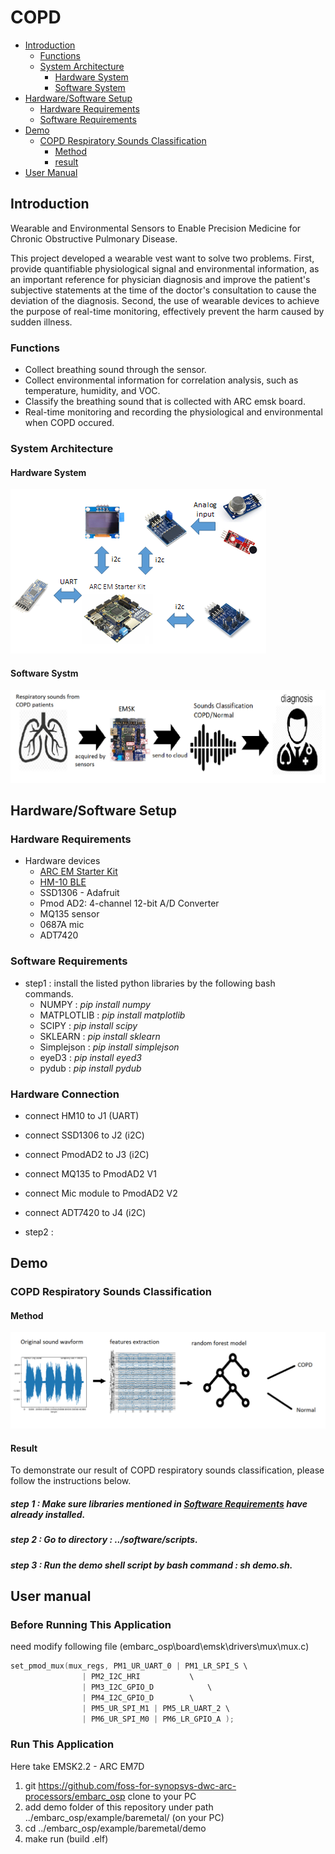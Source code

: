 # COPD
* [Introduction](#introduction)
  * [Functions](#functions)
  * [System Architecture](#system-architecture) 
	* [Hardware System](#hardware-system)
	* [Software System](#software-system)
* [Hardware/Software Setup](#hardwaresoftware-setup)
  * [Hardware Requirements](#hardware-requirements)
  * [Software Requirements](#software-requirements)
* [Demo](#demo)
	* [COPD Respiratory Sounds Classification](#copd-respiratory-sounds-classification)
		* [Method](#method)
		* [result](#result)
* [User Manual](#user-manual)
  
## Introduction
Wearable and Environmental Sensors to Enable Precision Medicine for Chronic Obstructive Pulmonary Disease.

This project developed a wearable vest want to solve two problems.
First, provide quantifiable physiological signal and environmental information, as an important reference for physician diagnosis and improve the patient's subjective statements at the time of the doctor's consultation to cause the deviation of the diagnosis.
Second, the use of wearable devices to achieve the purpose of real-time monitoring, effectively prevent the harm caused by sudden illness.

### Functions
* Collect breathing sound through the sensor.
* Collect environmental information for correlation analysis, such as temperature, humidity, and VOC.
* Classify the breathing sound that is collected with ARC emsk board.
* Real-time monitoring and recording the physiological and environmental when COPD occured.



### System Architecture
#### Hardware System
![Hardware system](pics/HWsystem.png)
#### Software Systm
![system overview](/pics/system.png)



## Hardware/Software Setup
### Hardware Requirements
* Hardware devices
  * [ARC EM Starter Kit](https://embarc.org/embarc_osp/doc/build/html/board/emsk.html)
  * [HM-10 BLE](http://jnhuamao.cn/bluetooth.asp?id=1)
  * SSD1306 - Adafruit
  * Pmod AD2: 4-channel 12-bit A/D Converter
  * MQ135 sensor
  * 0687A mic
  * ADT7420
  
### Software Requirements
* step1 : install the listed python libraries by the following bash commands.
  * NUMPY : *pip install numpy*
  * MATPLOTLIB : *pip install matplotlib*
  * SCIPY : *pip install scipy*
  * SKLEARN : *pip install sklearn*
  * Simplejson : *pip install simplejson*
  * eyeD3 : *pip install eyed3*
  * pydub : *pip install pydub*

### Hardware Connection
*  connect HM10 to J1 (UART)
*  connect SSD1306 to J2 (i2C)
*  connect PmodAD2 to J3 (i2C)
*  connect MQ135 to PmodAD2 V1 
*  connect Mic module to PmodAD2 V2
*  connect ADT7420 to J4 (i2C)

* step2 : 

## Demo
### COPD Respiratory Sounds Classification
#### Method
![Classification System](/pics/ClassificationSystem.png)
#### Result
To demonstrate our result of COPD respiratory sounds classification, please follow the instructions below.
##### step 1 : Make sure libraries mentioned in [Software Requirements](software-requirements) have already installed.
##### step 2 : Go to directory : ../software/scripts.
##### step 3 : Run the demo shell script by bash command : *sh demo.sh*.
## User manual
### Before Running This Application

need modify following file
(embarc_osp\board\emsk\drivers\mux\mux.c)

```C
set_pmod_mux(mux_regs, PM1_UR_UART_0 | PM1_LR_SPI_S	\
				| PM2_I2C_HRI			\
				| PM3_I2C_GPIO_D			\
				| PM4_I2C_GPIO_D		\
				| PM5_UR_SPI_M1 | PM5_LR_UART_2	\
				| PM6_UR_SPI_M0 | PM6_LR_GPIO_A );
```
### Run This Application
Here take EMSK2.2 - ARC EM7D
1. git https://github.com/foss-for-synopsys-dwc-arc-processors/embarc_osp clone to your PC
2. add demo folder of this repository under path ../embarc_osp/example/baremetal/ (on your PC)
3. cd ../embarc_osp/example/baremetal/demo
4. make run (build .elf)
